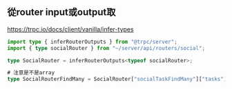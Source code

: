 ## 從router input或output取

https://trpc.io/docs/client/vanilla/infer-types

```typescript
import type { inferRouterOutputs } from "@trpc/server";
import { type socialRouter } from "~/server/api/routers/social";

type SocialRouter = inferRouterOutputs<typeof socialRouter>;

# 注意是不是array
type SocialRouterFindMany = SocialRouter["socialTaskFindMany"]["tasks"][0];
```
